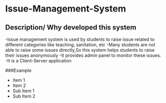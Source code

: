# Issue-Management-System

## Description/ Why developed this system
-Issue management system is used by students to raise issue related to different categories
like teaching, sanitation, etc
-Many students are not able to raise some issues directly,So this system helps students to raise their issues anonymously 
-It provides admin panel to monitor these issues.
-It is a Client-Server application

###Example
 - Item 1
 - Item 2
  - Sub Item 1
  - Sub Item 2
